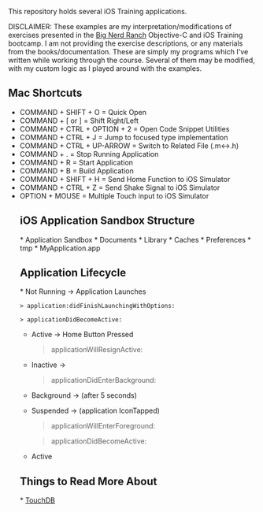 This repository holds several iOS Training applications.

DISCLAIMER:  These examples are my interpretation/modifications of exercises presented in the <a href="http://www.bignerdranch.com/training">Big Nerd Ranch</a> Objective-C and iOS Training bootcamp.  I am not providing the exercise descriptions, or any materials from the books/documentation. These are simply my programs which I've written while working through the course. Several of them may be modified, with my custom logic as I played around with the examples.

<h2>Mac Shortcuts</h2>
<ul>
	<li> COMMAND + SHIFT + O = Quick Open</li>
	<li> COMMAND + [ or ] = Shift Right/Left</li>
	<li> COMMAND + CTRL + OPTION + 2 = Open Code Snippet Utilities</li>
	<li> COMMAND + CTRL + J = Jump to focused type implementation</li>
	<li> COMMAND + CTRL + UP-ARROW = Switch to Related File (.m<->.h)</li>
	<li> COMMAND + . = Stop Running Application</li>
	<li> COMMAND + R = Start Application</li>
	<li> COMMAND + B = Build Application</li>
	<li> COMMAND + SHIFT + H = Send Home Function to iOS Simulator</li>
	<li> COMMAND + CTRL + Z = Send Shake Signal to iOS Simulator</li>
	<li> OPTION + MOUSE = Multiple Touch input to iOS Simulator</li>
</li>

<h2>iOS Application Sandbox Structure</h2>
* Application Sandbox
	* Documents
	* Library
		* Caches
		* Preferences
	* tmp
	* MyApplication.app

<h2>Application Lifecycle</h2>
* Not Running -> Application Launches
	
	> application:didFinishLaunchingWithOptions:

	> applicationDidBecomeActive:
* Active -> Home Button Pressed

	> applicationWillResignActive:
* Inactive ->
 
	> applicationDidEnterBackground:
* Background -> (after 5 seconds)
* Suspended -> (application IconTapped)

	> applicationWillEnterForeground: 

	> applicationDidBecomeActive:  
* Active

<h2>Things to Read More About</h2>
* <a href="https://github.com/couchbaselabs/TouchDB-iOS">TouchDB</a> 
